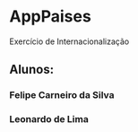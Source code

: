 # AppPaises
Exercício de Internacionalização

## Alunos: 
### Felipe Carneiro da Silva
### Leonardo de Lima
